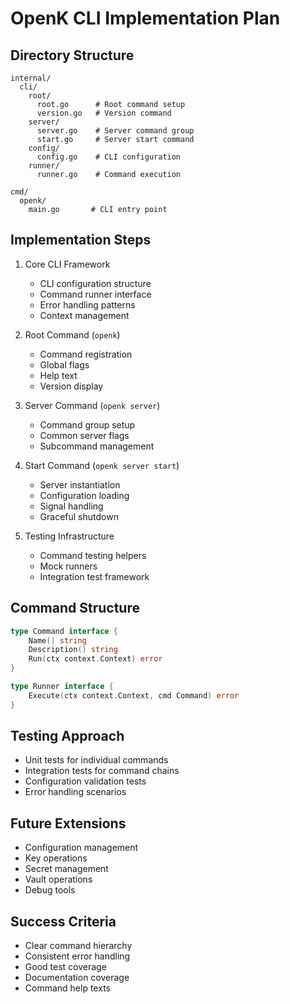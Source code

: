# OpenK CLI Implementation Plan

## Directory Structure
```
internal/
  cli/
    root/
      root.go      # Root command setup
      version.go   # Version command
    server/
      server.go    # Server command group
      start.go     # Server start command
    config/
      config.go    # CLI configuration
    runner/
      runner.go    # Command execution

cmd/
  openk/
    main.go       # CLI entry point
```

## Implementation Steps

1. Core CLI Framework
   - CLI configuration structure
   - Command runner interface
   - Error handling patterns
   - Context management

2. Root Command (`openk`)
   - Command registration
   - Global flags
   - Help text
   - Version display

3. Server Command (`openk server`)
   - Command group setup
   - Common server flags
   - Subcommand management

4. Start Command (`openk server start`)
   - Server instantiation
   - Configuration loading
   - Signal handling
   - Graceful shutdown

5. Testing Infrastructure
   - Command testing helpers
   - Mock runners
   - Integration test framework

## Command Structure
```go
type Command interface {
    Name() string
    Description() string
    Run(ctx context.Context) error
}

type Runner interface {
    Execute(ctx context.Context, cmd Command) error
}
```

## Testing Approach
- Unit tests for individual commands
- Integration tests for command chains
- Configuration validation tests
- Error handling scenarios

## Future Extensions
- Configuration management
- Key operations
- Secret management
- Vault operations
- Debug tools

## Success Criteria
- Clear command hierarchy
- Consistent error handling
- Good test coverage
- Documentation coverage
- Command help texts
